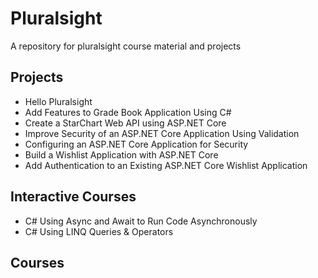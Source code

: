 # Pluralsight
 A repository for pluralsight course material and projects

## Projects
- Hello Pluralsight
- Add Features to Grade Book Application Using C#
- Create a StarChart Web API using ASP.NET Core
- Improve Security of an ASP.NET Core Application Using Validation
- Configuring an ASP.NET Core Application for Security
- Build a Wishlist Application with ASP.NET Core
- Add Authentication to an Existing ASP.NET Core Wishlist Application

## Interactive Courses
- C# Using Async and Await to Run Code Asynchronously
- C# Using LINQ Queries & Operators

## Courses